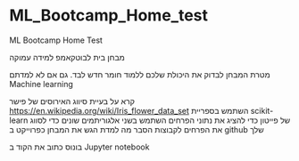 # ML_Bootcamp_Home_test
ML Bootcamp Home Test

מבחן בית לבוטקאמפ למידה עמוקה

מטרת המבחן לבדוק את היכולת שלכם ללמוד חומר חדש לבד. גם אם לא למדתם Machine learning

קרא על בעיית סיווג האירוסים של פישר https://en.wikipedia.org/wiki/Iris_flower_data_set
השתמש בספריית scikit-learn של פייטון כדי להציג את נתוני הפרחים
השתמש בשני אלגוריתמים שונים כדי לסווג את הפרחים לקבוצות הסבר מה למדת 
הגש את המבחן כפרוייקט ב github שלך

בונוס
כתוב את הקוד ב Jupyter notebook

